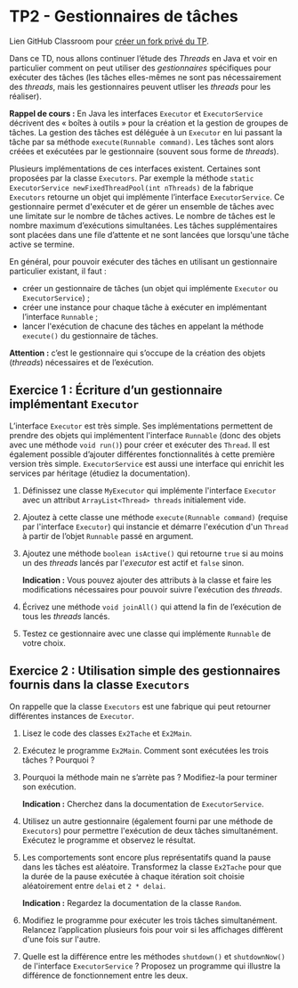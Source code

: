 # TP2 - Gestionnaires de tâches

Lien GitHub Classroom pour [créer un fork privé du TP](https://classroom.github.com/a/sVst7ccV).

Dans ce TD, nous allons continuer l’étude des _Threads_ en Java et voir en particulier comment on peut utiliser des _gestionnaires_ spécifiques pour exécuter des tâches (les tâches elles-mêmes ne sont pas nécessairement des _threads_, mais les gestionnaires peuvent utliser les _threads_ pour les réaliser).

**Rappel de cours :** En Java les interfaces `Executor` et `ExecutorService` décrivent des « boîtes à outils » pour la création et la gestion de groupes de tâches. La gestion des tâches est déléguée à un `Executor` en lui passant la tâche par sa méthode `execute(Runnable command)`. Les tâches sont alors créées et exécutées par le gestionnaire (souvent sous forme de _threads_).

Plusieurs implémentations de ces interfaces existent. Certaines sont proposées par la classe `Executors`. Par exemple la méthode `static ExecutorService newFixedThreadPool(int nThreads)` de la fabrique `Executors` retourne un objet qui implémente l’interface `ExecutorService`. Ce gestionnaire permet d'exécuter et de gérer un ensemble de tâches avec une limitate sur le nombre de tâches actives. Le nombre de tâches est le nombre maximum d’exécutions simultanées. Les tâches supplémentaires sont placées dans une file d’attente et ne sont lancées que lorsqu'une tâche active se termine.

En général, pour pouvoir exécuter des tâches en utilisant un gestionnaire particulier existant, il faut :
- créer un gestionnaire de tâches (un objet qui implémente `Executor` ou `ExecutorService`) ;
- créer une instance pour chaque tâche à exécuter en implémentant l’interface `Runnable` ;
- lancer l'exécution de chacune des tâches en appelant la méthode `execute()` du gestionnaire de tâches.

**Attention :** c’est le gestionnaire qui s’occupe de la création des objets (_threads_) nécessaires et de l’exécution.


## Exercice 1 : Écriture d’un gestionnaire implémentant `Executor`

L’interface `Executor` est très simple. Ses implémentations permettent de prendre des objets qui implémentent l'interface `Runnable` (donc des objets avec une méthode `void run()`) pour créer et exécuter des `Thread`. Il est également possible d’ajouter différentes fonctionnalités à cette première version très simple. `ExecutorService` est aussi une interface qui enrichit les services par héritage (étudiez la documentation).

1. Définissez une classe `MyExecutor` qui implémente l'interface `Executor` avec un attribut `ArrayList<Thread> threads` initialement vide.

2. Ajoutez à cette classe une méthode `execute(Runnable command)` (requise par l'interface `Executor`) qui instancie et démarre l'exécution d'un `Thread` à partir de l’objet `Runnable` passé en argument.

3. Ajoutez une méthode `boolean isActive()` qui retourne `true` si au moins un des _threads_ lancés par l'_executor_ est actif et `false` sinon.
   
   **Indication :** Vous pouvez ajouter des attributs à la classe et faire les modifications nécessaires pour pouvoir suivre l'exécution des _threads_.

4. Écrivez une méthode `void joinAll()` qui attend la fin de l’exécution de tous les _threads_ lancés.

5. Testez ce gestionnaire avec une classe qui implémente `Runnable` de votre choix.


## Exercice 2 : Utilisation simple des gestionnaires fournis dans la classe `Executors`

On rappelle que la classe `Executors` est une fabrique qui peut retourner différentes instances de `Executor`.

1. Lisez le code des classes `Ex2Tache` et `Ex2Main`.

2. Exécutez le programme `Ex2Main`. Comment sont exécutées les trois tâches ? Pourquoi ?

3. Pourquoi la méthode main ne s’arrète pas ? Modifiez-la pour terminer son exécution.
   
   **Indication :** Cherchez dans la documentation de `ExecutorService`.

4. Utilisez un autre gestionnaire (également fourni par une méthode de `Executors`) pour permettre l'exécution de deux tâches simultanément. Exécutez le programme et observez le résultat.

5. Les comportements sont encore plus représentatifs quand la pause dans les tâches est aléatoire. Transformez la classe `Ex2Tache` pour que la durée de la pause exécutée à chaque itération soit choisie aléatoirement entre `delai` et `2 * delai`.

   **Indication :** Regardez la documentation de la classe `Random`.

6. Modifiez le programme pour exécuter les trois tâches simultanément. Relancez l’application plusieurs fois pour voir si les affichages diffèrent d'une fois sur l'autre.

7. Quelle est la différence entre les méthodes `shutdown()` et `shutdownNow()` de l'interface `ExecutorService` ? Proposez un programme qui illustre la différence de fonctionnement entre les deux.

